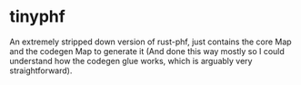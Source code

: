 # tinyphf

An extremely stripped down version of rust-phf, just contains the core Map and the codegen Map to generate
it (And done this way mostly so I could understand how the codegen glue works, which is arguably very
straightforward).
